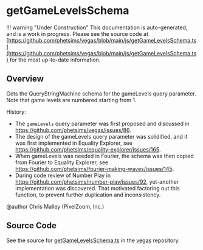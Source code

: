 # getGameLevelsSchema

!!! warning "Under Construction"
    This documentation is auto-generated, and is a work in progress. Please see the source code at
    [https://github.com/phetsims/vegas/blob/main/js/getGameLevelsSchema.ts](https://github.com/phetsims/vegas/blob/main/js/getGameLevelsSchema.ts) for the most up-to-date information.

## Overview

Gets the QueryStringMachine schema for the gameLevels query parameter.
Note that game levels are numbered starting from 1.

History:
- The `gameLevels` query parameter was first proposed and discussed in https://github.com/phetsims/vegas/issues/86.
- The design of the gameLevels query parameter was solidified, and it was first implemented in Equality Explorer,
  see https://github.com/phetsims/equality-explorer/issues/165.
- When gameLevels was needed in Fourier, the schema was then copied from Fourier to Equality Explorer,
  see https://github.com/phetsims/fourier-making-waves/issues/145.
- During code review of Number Play in https://github.com/phetsims/number-play/issues/92, yet-another implementation
  was discovered. That motivated factoring out this function, to prevent further duplication and inconsistency.

@author Chris Malley (PixelZoom, Inc.)



## Source Code

See the source for [getGameLevelsSchema.ts](https://github.com/phetsims/vegas/blob/main/js/getGameLevelsSchema.ts) in the [vegas](https://github.com/phetsims/vegas) repository.
